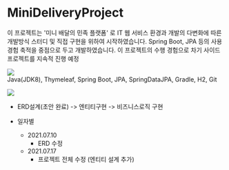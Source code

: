 # MiniDeliveryProject
이 프로젝트는 '미니 배달의 민족 플랫폼' 로 IT 웹 서비스 환경과 개발의 다변화에 따른 개발방식 스터디 및 직접 구현을 위하여 시작하였습니다. Spring Boot, JPA 등의 사용 경험 축적을 중점으로 두고 개발하였습니다. 이 프로젝트의 수행 경험으로 차기 사이드 프로젝트를 지속적 진행 예정

<img src="https://img.shields.io/badge/개발환경-컬러코드?style=flat-square&logo=simpleicons에서_아이콘이름&logoColor=white"/></a><br/>
Java(JDK8), Thymeleaf, Spring Boot, JPA, SpringDataJPA, Gradle, H2, Git


<img src="https://img.shields.io/badge/개발단계-컬러코드?style=flat-square&logo=simpleicons에서_아이콘이름&logoColor=white"/></a><br/>
 + ERD설계(초안 완료) -> 엔티티구현 -> 비즈니스로직 구현

+ 일자별
  + 2021.07.10
    + ERD 수정
  + 2021.07.17
    + 프로젝트 전체 수정 (엔티티 설계 추가)
